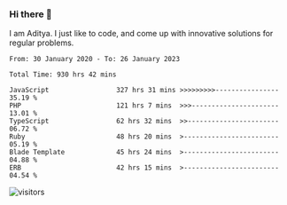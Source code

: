 ### Hi there 👋

I am Aditya. I just like to code, and come up with innovative solutions for regular problems.

<!--START_SECTION:waka-->

```text
From: 30 January 2020 - To: 26 January 2023

Total Time: 930 hrs 42 mins

JavaScript                 327 hrs 31 mins >>>>>>>>>----------------   35.19 %
PHP                        121 hrs 7 mins  >>>----------------------   13.01 %
TypeScript                 62 hrs 32 mins  >>-----------------------   06.72 %
Ruby                       48 hrs 20 mins  >------------------------   05.19 %
Blade Template             45 hrs 24 mins  >------------------------   04.88 %
ERB                        42 hrs 15 mins  >------------------------   04.54 %
```

<!--END_SECTION:waka-->

![visitors](https://visitor-badge.glitch.me/badge?page_id=BrainBuzzer.visitor-badge&left_color=green&right_color=red)
